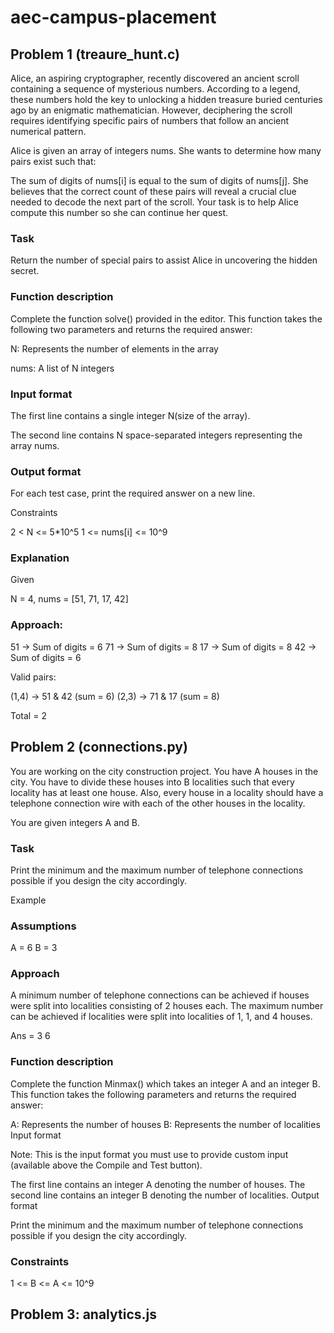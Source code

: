 # aec-campus-placement

## Problem 1 (treaure_hunt.c)
Alice, an aspiring cryptographer, recently discovered an ancient scroll containing a sequence of mysterious numbers. According to a legend, these numbers hold the key to unlocking a hidden treasure buried centuries ago by an enigmatic mathematician. However, deciphering the scroll requires identifying specific pairs of numbers that follow an ancient numerical pattern.

Alice is given an array of integers nums. She wants to determine how many pairs 
 exist such that:

The sum of digits of nums[i] is equal to the sum of digits of nums[j].
She believes that the correct count of these pairs will reveal a crucial clue needed to decode the next part of the scroll. Your task is to help Alice compute this number so she can continue her quest.

### Task

Return the number of special pairs to assist Alice in uncovering the hidden secret.

### Function description

Complete the function solve() provided in the editor. This function takes the following two parameters and returns the required answer:

N: Represents the number of elements in the array

nums: A list of N integers

### Input format

The first line contains a single integer N(size of the array).

The second line contains N space-separated integers representing the array nums.

### Output format

For each test case, print the required answer on a new line.

Constraints

2 < N <= 5*10^5
1 <= nums[i] <= 10^9

### Explanation
Given

N = 4, nums = [51, 71, 17, 42]

### Approach:

51 → Sum of digits = 6
71 → Sum of digits = 8
17 → Sum of digits = 8
42 → Sum of digits = 6

Valid pairs:

(1,4) → 51 & 42 (sum = 6)
(2,3) → 71 & 17 (sum = 8)

Total = 2

## Problem 2 (connections.py)
You are working on the city construction project. You have A houses in the city. You have to divide these houses into B localities such that every locality has at least one house. Also, every house in a locality should have a telephone connection wire with each of the other houses in the locality.

You are given integers A and B.   

### Task

Print the minimum and the maximum number of telephone connections possible if you design the city accordingly.

Example

### Assumptions

A = 6
B = 3
### Approach

A minimum number of telephone connections can be achieved if houses were split into localities consisting of 2 houses each. The maximum number can be achieved if localities were split into localities of 1, 1, and 4 houses.

Ans = 3 6

### Function description

Complete the function Minmax() which takes an integer A and an integer B. This function takes the following parameters and returns the required answer: 

A: Represents the number of houses
B: Represents the number of localities
Input format

Note: This is the input format you must use to provide custom input (available above the Compile and Test button).

The first line contains an integer A denoting the number of houses.
The second line contains an integer B denoting the number of localities.
Output format

Print the minimum and the maximum number of telephone connections possible if you design the city accordingly.

### Constraints
1 <= B <= A <= 10^9



## Problem 3: analytics.js

